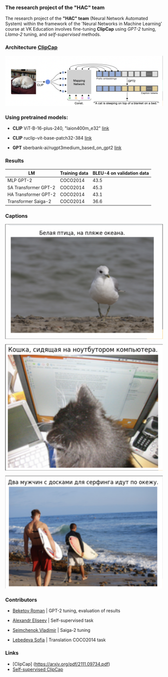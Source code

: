 ### The research project of the "НАС" team


<p class="p1">The research project of the <strong>"НАС" team</strong> (Neural Network Automated System) within the framework of the 'Neural Networks in Machine Learning' course at VK Education involves fine-tuning <strong>ClipCap</strong> using <em>GPT-2</em> tuning, <em>Llama-2</em> tuning, and <em> self-supervised </em> methods.</p>


### Architecture [ClipCap](https://arxiv.org/pdf/2111.09734.pdf)

![ClipCap](./pictures/clipcap.png)

### Using pretrained models:

+ <strong>CLIP</strong> ViT-B-16-plus-240, "laion400m_e32"  [link](https://github.com/openai/CLIP)
+ <strong>CLIP</strong> ruclip-vit-base-patch32-384  [link](https://github.com/ai-forever/ru-clip)

+ <strong>GPT</strong> sberbank-ai/rugpt3medium_based_on_gpt2 [link](https://github.com/ai-forever/ru-gpts)


### Results

|          LM          | Training data | BLEU-4 on validation data | 
| -------------------- | ------------- |  ------------------------ |
| MLP GPT-2            |   COCO2014    |           43.5            | 
| SA Transformer GPT-2 |   COCO2014    |           45.3            |
| HA Transformer GPT-2 |   COCO2014    |           43.1            |
| Transformer Saiga-2  |   COCO2014    |           36.6            |

### Captions


![example1](./pictures/example1.png)


![example2](./pictures/example2.png)


![example3](./pictures/example3.png)


### Contributors

+ [Beketov Roman](https://github.com/rbeketov/)        |  GPT-2 tuning, evaluation of results

+ [Alexandr Eliseev](https://github.com/Sanchoues)     |  Self-supervised task

+ [Seimchenok Vladimir](https://github.com/VAVASTO)  |  Saiga-2 tuning

+ [Lebedeva Sofia](https://github.com/Sofi0Le)       |  Translation COCO2014 task

### Links

- [ClipCap] (https://arxiv.org/pdf/2111.09734.pdf)
- [Self-supervised ClipCap](https://arxiv.org/pdf/2306.15111.pdf)

